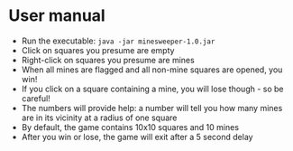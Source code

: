 # User manual

- Run the executable: `java -jar minesweeper-1.0.jar`
- Click on squares you presume are empty
- Right-click on squares you presume are mines
- When all mines are flagged and all non-mine squares are opened, you win!
- If you click on a square containing a mine, you will lose though - so be careful!
- The numbers will provide help: a number will tell you how many mines are in its vicinity at a radius of one square
- By default, the game contains 10x10 squares and 10 mines
- After you win or lose, the game will exit after a 5 second delay
